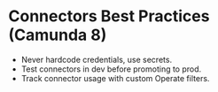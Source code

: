 # Connectors Best Practices (Camunda 8)
- Never hardcode credentials, use secrets.
- Test connectors in dev before promoting to prod.
- Track connector usage with custom Operate filters.
